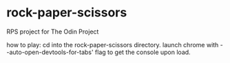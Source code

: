 # rock-paper-scissors

RPS project for The Odin Project

how to play:
cd into the rock-paper-scissors directory.
launch chrome with --auto-open-devtools-for-tabs' flag to get the console upon load.
